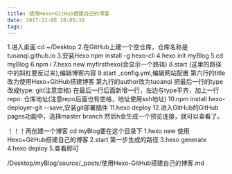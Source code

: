 ```yaml
---
title: 使用Hexo+GitHub搭建自己的博客
date: 2017-12-08 18:05:18
tags:
---
```


1.进入桌面 cd ~/Desktop
2.在GitHub上建一个空仓库，仓库名称是tuoanqi.github.io
3.安装Hexo  npm install -g hexo-cli
4.hexo init myBlog
5.cd myBlog
6.npm i
7.hexo new myfirsthexo(会显示一个路径)
8.start  (这里的路径中的斜杠要反过来),编辑博客内容
9.start _config.yml,编辑网站配置
   第六行的title改为使用Hexo+GitHub搭建博客
   第九行的author改为tuoanqi
   把最后一行的type改成type: git(注意空格)
   在最后一行后面新增一行，左边与type平齐，加上一行repo: 仓库地址(注意repo后面也有空格，地址使用ssh地址)
10.npm install hexo-deployer-git --save,安装git部署插件
11.hexo deploy
12.进入GitHub的GitHub pages功能中，选择master branch
   然后h会生成一个预览连接，就可以查看了。


！！！再创建一个博客
cd myBlog要在这个目录下
1.hexo new 使用Hexo+GitHub搭建自己的博客
2.start 第一步生成的路径
3.hexo generate
4.hexo deploy
5.查看即可

/Desktop/myBlog/source/_posts/使用Hexo-GitHub搭建自己的博客.md

